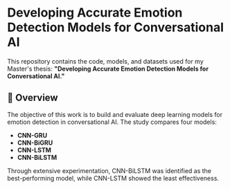 # Developing Accurate Emotion Detection Models for Conversational AI

This repository contains the code, models, and datasets used for my Master's thesis: **"Developing Accurate Emotion Detection Models for Conversational AI."**  

## 📌 Overview
The objective of this work is to build and evaluate deep learning models for emotion detection in conversational AI. The study compares four models:
- **CNN-GRU**
- **CNN-BiGRU**
- **CNN-LSTM**
- **CNN-BiLSTM**  

Through extensive experimentation, CNN-BiLSTM was identified as the best-performing model, while CNN-LSTM showed the least effectiveness.  

